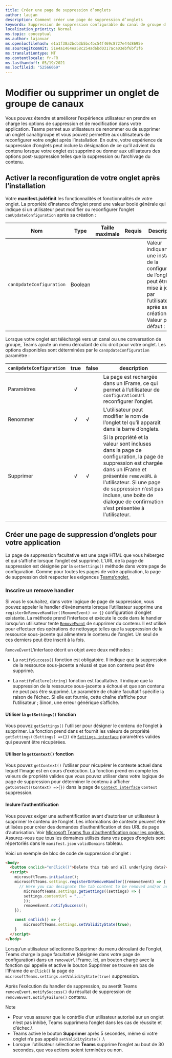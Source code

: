 ```yaml
---
title: Créer une page de suppression d’onglets
author: laujan
description: Comment créer une page de suppression d’onglets
keywords: Suppression de suppression configurable du canal de groupe d’onglets teams
localization_priority: Normal
ms.topic: conceptual
ms.author: lajanuar
ms.openlocfilehash: e1a1f38a2bcb3b5bc4bc54f469c8727e44d8695e
ms.sourcegitcommit: 51e4a1464ea58c254ad6bd0317aca03ebf6bf1f6
ms.translationtype: MT
ms.contentlocale: fr-FR
ms.lasthandoff: 05/19/2021
ms.locfileid: "52566669"
---
```

# <a name="modify-or-remove-a-channel-group-tab"></a>Modifier ou supprimer un onglet de groupe de canaux

Vous pouvez étendre et améliorer l’expérience utilisateur en prendre en charge les options de suppression et de modification dans votre application. Teams permet aux utilisateurs de renommer ou de supprimer un onglet canal/groupe et vous pouvez permettre aux utilisateurs de reconfigurer votre onglet après l’installation. En outre, votre expérience de suppression d’onglets peut inclure la désignation de ce qu’il advient du contenu lorsque votre onglet est supprimé ou donner aux utilisateurs des options post-suppression telles que la suppression ou l’archivage du contenu.

## <a name="enable-your-tab-to-be-reconfigured-after-installation"></a>Activer la reconfiguration de votre onglet après l’installation

Votre **manifest.jsdéfinit** les fonctionnalités et fonctionnalités de votre onglet. La propriété d’instance d’onglet prend une valeur boolé générale qui indique si un utilisateur peut modifier ou reconfigurer l’onglet `canUpdateConfiguration` après sa création :

|Nom| Type| Taille maximale | Requis | Description|
|---|---|---|---|---|
|`canUpdateConfiguration`|Boolean|||Valeur indiquant si une instance de la configuration de l’onglet peut être mise à jour par l’utilisateur après sa création. Valeur par défaut : `true`|

Lorsque votre onglet est téléchargé vers un canal ou une conversation de groupe, Teams ajoute un menu déroulant de clic droit pour votre onglet. Les options disponibles sont déterminées par le `canUpdateConfiguration` paramètre :

| `canUpdateConfiguration`| true   | false | description |
| ----------------------- | :----: | ----- | ----------- |
|     Paramètres            |   √    |       |La page est rechargée dans un IFrame, ce qui permet à l’utilisateur de `configurationUrl` reconfigurer l’onglet.  |
|     Renommer              |   √    |   √   | L’utilisateur peut modifier le nom de l’onglet tel qu’il apparaît dans la barre d’onglets.          |
|     Supprimer              |   √    |   √   |  Si la propriété et la valeur sont incluses dans la page de configuration, la page de suppression est chargée dans un IFrame et présentée `removeURL` à l’utilisateur.   Si une page de suppression n’est pas incluse, une boîte de dialogue de confirmation s’est présentée à l’utilisateur.          |
|||||

## <a name="create-a-tab-removal-page-for-your-application"></a>Créer une page de suppression d’onglets pour votre application

La page de suppression facultative est une page HTML que vous hébergez et qui s’affiche lorsque l’onglet est supprimé. L’URL de la page de suppression est désignée par la `setSettings()` méthode dans votre page de configuration. Comme pour toutes les pages de votre application, la page de suppression doit respecter les exigences [Teams’onglet.](../../../tabs/how-to/tab-requirements.md)

### <a name="register-a-remove-handler"></a>Inscrire un remove handler

Si vous le souhaitez, dans votre logique de page de suppression, vous pouvez appeler le handler d’événements lorsque l’utilisateur supprime une `registerOnRemoveHandler((RemoveEvent) => {}` configuration d’onglet existante. La méthode prend l’interface et exécute le code dans le handler lorsqu’un utilisateur tente [`RemoveEvent`](/javascript/api/@microsoft/teams-js/microsoftteams.settings.removeevent?view=msteams-client-js-latest&preserve-view=true) de supprimer du contenu. Il est utilisé pour effectuer des opérations de nettoyage telles que la suppression de la ressource sous-jacente qui alimentera le contenu de l’onglet. Un seul de ces derniers peut être inscrit à la fois.

`RemoveEvent`L’interface décrit un objet avec deux méthodes :

* La `notifySuccess()` fonction est obligatoire. Il indique que la suppression de la ressource sous-jacente a réussi et que son contenu peut être supprimé.

* La `notifyFailure(string)` fonction est facultative. Il indique que la suppression de la ressource sous-jacente a échoué et que son contenu ne peut pas être supprimé. Le paramètre de chaîne facultatif spécifie la raison de l’échec. Si elle est fournie, cette chaîne s’affiche pour l’utilisateur ; Sinon, une erreur générique s’affiche.

#### <a name="use-the-getsettings-function"></a>Utiliser la `getSettings()` fonction

Vous pouvez `getSettings()` l’utiliser pour désigner le contenu de l’onglet à supprimer. La fonction prend dans et fournit les valeurs de propriété `getSettings((Settings) =>{})` de [`Settings interface`](/javascript/api/@microsoft/teams-js/microsoftteams.settings.settings?view=msteams-client-js-latest&preserve-view=true) paramètres valides qui peuvent être récupérées.

#### <a name="use-the-getcontext-function"></a>Utiliser la `getContext()` fonction

Vous pouvez `getContext()` l’utiliser pour récupérer le contexte actuel dans lequel l’image est en cours d’exécution. La fonction prend en compte les valeurs de propriété valides que vous pouvez utiliser dans votre logique de page de suppression pour déterminer le contenu à afficher `getContext((Context) =>{})` dans la page de [`Context interface`](/javascript/api/@microsoft/teams-js/microsoftteams.context?view=msteams-client-js-latest&preserve-view=true) `Context` suppression.

#### <a name="include-authentication"></a>Inclure l’authentification

Vous pouvez exiger une authentification avant d’autoriser un utilisateur à supprimer le contenu de l’onglet. Les informations de contexte peuvent être utilisées pour créer des demandes d’authentification et des URL de page d’autorisation. Voir [Microsoft Teams flux d’authentification pour les onglets.](~/tabs/how-to/authentication/auth-flow-tab.md) Assurez-vous que tous les domaines utilisés dans vos pages d’onglets sont répertoriés dans le `manifest.json` `validDomains` tableau.

Voici un exemple de bloc de code de suppression d’onglet :

```html
<body>
  <button onclick="onClick()">Delete this tab and all underlying data?</button>
  <script>
    microsoftTeams.initialize();
    microsoftTeams.settings.registerOnRemoveHandler((removeEvent) => {
      // Here you can designate the tab content to be removed and/or archived.
        microsoftTeams.settings.getSettings((settings) => {
        settings.contentUrl = "..."
        });
        removeEvent.notifySuccess();
    });

    const onClick() => {
        microsoftTeams.settings.setValidityState(true);
    }
  </script>
</body>

```

Lorsqu’un utilisateur  sélectionne Supprimer du menu déroulant de l’onglet, Teams charge la page facultative (désignée dans votre page de configuration) dans un `removeUrl` IFrame.  Ici, un bouton chargé avec la fonction qui appelle et active le bouton Supprimer se trouve en bas de l’IFrame de `onClick()` la page de `microsoftTeams.settings.setValidityState(true)` suppression. 

Après l’exécution du handler de suppression, ou avertit Teams `removeEvent.notifySuccess()` du résultat de suppression de `removeEvent.notifyFailure()` contenu.

>[!NOTE]
> * Pour vous assurer que le contrôle d’un utilisateur autorisé sur un onglet n’est pas inhibé, Teams supprimera l’onglet dans les cas de réussite et d’échec.\
> * Teams active le bouton **Supprimer** après 5 secondes, même si votre onglet n’a pas appelé `setValidityState()` .\
> * Lorsque l’utilisateur sélectionne **Teams** supprime l’onglet au bout de 30 secondes, que vos actions soient terminées ou non.
